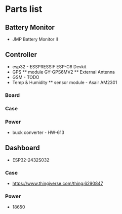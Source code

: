 # Parts list

## Battery Monitor
* JMP Battery Monitor II

## Controller

* esp32 - ESSPRESSIF ESP-C6 Devkit 
* GPS 
** module GY-GPS6MV2
** External Antenna
* GSM  - TODO
* Temp & Humidity 
** sensor module - Asair AM2301
 

### Board

### Case

### Power
*  buck converter - HW-613

## Dashboard

* ESP32-2432S032

### Case
* https://www.thingiverse.com/thing:6290847

### Power
* 18650
